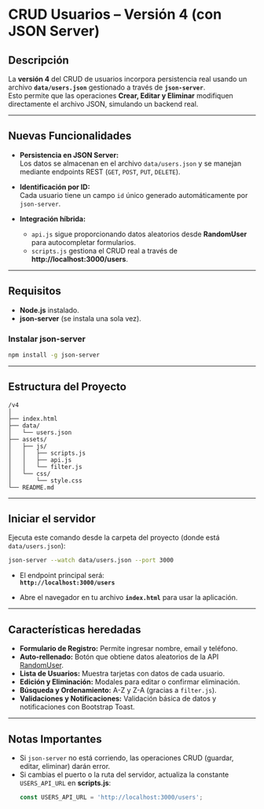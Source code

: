 # **CRUD Usuarios – Versión 4 (con JSON Server)**

## **Descripción**
La **versión 4** del CRUD de usuarios incorpora persistencia real usando un archivo **`data/users.json`** gestionado a través de **`json-server`**.  
Esto permite que las operaciones **Crear, Editar y Eliminar** modifiquen directamente el archivo JSON, simulando un backend real.

---

## **Nuevas Funcionalidades**
- **Persistencia en JSON Server:**  
  Los datos se almacenan en el archivo `data/users.json` y se manejan mediante endpoints REST (`GET`, `POST`, `PUT`, `DELETE`).

- **Identificación por ID:**  
  Cada usuario tiene un campo `id` único generado automáticamente por `json-server`.

- **Integración híbrida:**  
  - `api.js` sigue proporcionando datos aleatorios desde **RandomUser** para autocompletar formularios.
  - `scripts.js` gestiona el CRUD real a través de **http://localhost:3000/users**.

---

## **Requisitos**
- **Node.js** instalado.
- **json-server** (se instala una sola vez).

### **Instalar json-server**
```bash
npm install -g json-server
```

---

## **Estructura del Proyecto**
```
/v4
│
├── index.html
├── data/
│   └── users.json
├── assets/
│   ├── js/
│   │   ├── scripts.js
│   │   ├── api.js
│   │   └── filter.js
│   └── css/
│       └── style.css
└── README.md
```

---

## **Iniciar el servidor**
Ejecuta este comando desde la carpeta del proyecto (donde está `data/users.json`):

```bash
json-server --watch data/users.json --port 3000
```

- El endpoint principal será:  
  **`http://localhost:3000/users`**

- Abre el navegador en tu archivo **`index.html`** para usar la aplicación.

---

## **Características heredadas**
- **Formulario de Registro:** Permite ingresar nombre, email y teléfono.
- **Auto-rellenado:** Botón que obtiene datos aleatorios de la API [RandomUser](https://randomuser.me/).
- **Lista de Usuarios:** Muestra tarjetas con datos de cada usuario.
- **Edición y Eliminación:** Modales para editar o confirmar eliminación.
- **Búsqueda y Ordenamiento:** A-Z y Z-A (gracias a `filter.js`).
- **Validaciones y Notificaciones:** Validación básica de datos y notificaciones con Bootstrap Toast.

---

## **Notas Importantes**
- Si `json-server` no está corriendo, las operaciones CRUD (guardar, editar, eliminar) darán error.
- Si cambias el puerto o la ruta del servidor, actualiza la constante `USERS_API_URL` en **scripts.js**:
  ```javascript
  const USERS_API_URL = 'http://localhost:3000/users';
  ```
